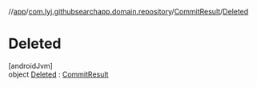 //[app](../../../../index.md)/[com.lyj.githubsearchapp.domain.repository](../../index.md)/[CommitResult](../index.md)/[Deleted](index.md)

# Deleted

[androidJvm]\
object [Deleted](index.md) : [CommitResult](../index.md)

